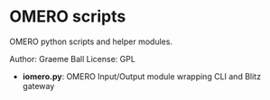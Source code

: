 OMERO scripts
=============

OMERO python scripts and helper modules.

Author: Graeme Ball
License: GPL

* **iomero.py**: OMERO Input/Output module wrapping CLI and Blitz gateway

